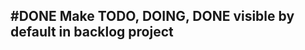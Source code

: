 ## #DONE Make TODO, DOING, DONE visible by default in backlog project
<!-- 
  #task
  created:2023-09-30T20:19:49.881Z
  group:"Ungrouped Tasks"
  story-id:Add-a-command-to-show-defaults
  task-id:l04Az order:0 completed:2023-10-01T17:34:03.851Z
archived:true
archivedAt:2024-10-30T22:38:06-04:00
originalPath:backlog/stories/Add-a-command-to-show-defaults/tasks/Make-TODO,-DOING,-DONE-visible-by-default-in-backlog-project.md
originalLine:1
-->



